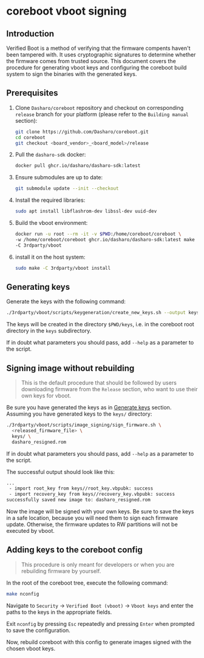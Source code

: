 # coreboot vboot signing

## Introduction

Verified Boot is a method of verifying that the firmware compents haven't been
tampered with. It uses cryptographic signatures to determine whether the
firmware comes from trusted source. This document covers the procedure for
generating vboot keys and configuring the coreboot build system to sign the
binaries with the generated keys.

## Prerequisites

1. Clone `Dasharo/coreboot` repository and checkout on corresponding `release`
   branch for your platform (please refer to the `Building manual` section):

    ```bash
    git clone https://github.com/Dasharo/coreboot.git
    cd coreboot
    git checkout <board_vendor>_<board_model>/release
    ```

2. Pull the `dasharo-sdk` docker:

    ```bash
    docker pull ghcr.io/dasharo/dasharo-sdk:latest
    ```

3. Ensure submodules are up to date:

    ```bash
    git submodule update --init --checkout
    ```

4. Install the required libraries:

    ```bash
    sudo apt install libflashrom-dev libssl-dev uuid-dev
    ```

5. Build the vboot environment:

    ```bash
    docker run -u root --rm -it -v $PWD:/home/coreboot/coreboot \
    -w /home/coreboot/coreboot ghcr.io/dasharo/dasharo-sdk:latest make \
    -C 3rdparty/vboot
    ```

6. install it on the host system:

    ```bash
    sudo make -C 3rdparty/vboot install
    ```

## Generating keys

Generate the keys with the following command:

```bash
./3rdparty/vboot/scripts/keygeneration/create_new_keys.sh --output keys/
```

The keys will be created in the directory `$PWD/keys`, i.e. in the coreboot
root directory in the `keys` subdirectory.

If in doubt what parameters you should pass, add `--help` as a parameter to the
script.

## Signing image without rebuilding

> This is the default procedure that should be followed by users downloading
> firmware from the `Release` section, who want to use their own keys for
> vboot.

Be sure you have generated the keys as in [Generate keys](#generating-keys)
section. Assuming you have generated keys to the `keys/` directory:

```bash
./3rdparty/vboot/scripts/image_signing/sign_firmware.sh \
  <released_firmware_file> \
  keys/ \
  dasharo_resigned.rom
```

If in doubt what parameters you should pass, add `--help` as a parameter to the
script.

The successful output should look like this:

```txt
...
 - import root_key from keys//root_key.vbpubk: success
 - import recovery_key from keys//recovery_key.vbpubk: success
successfully saved new image to: dasharo_resigned.rom
```

Now the image will be signed with your own keys. Be sure to save the keys in a
safe location, because you will need them to sign each firmware update.
Otherwise, the firmware updates to RW partitions will not be executed by vboot.

## Adding keys to the coreboot config

> This procedure is only meant for developers or when you are rebuilding
> firmware by yourself.

In the root of the coreboot tree, execute the following command:

```bash
make nconfig
```

Navigate to `Security` -> `Verified Boot (vboot)` -> `Vboot keys` and enter the
paths to the keys in the appropriate fields.

Exit `nconfig` by pressing `Esc` repeatedly and pressing `Enter` when prompted
to save the configuration.

Now, rebuild coreboot with this config to generate images signed with the chosen
vboot keys.
